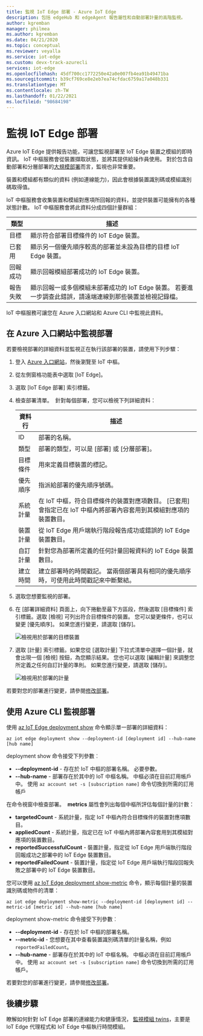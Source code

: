 ```yaml
---
title: 監視 IoT Edge 部署 - Azure IoT Edge
description: 包括 edgeHub 和 edgeAgent 報告屬性和自動部署計量的高階監視。
author: kgremban
manager: philmea
ms.author: kgremban
ms.date: 04/21/2020
ms.topic: conceptual
ms.reviewer: veyalla
ms.service: iot-edge
ms.custom: devx-track-azurecli
services: iot-edge
ms.openlocfilehash: 45df700cc1772250e42a0e007fb4ea91b49471ba
ms.sourcegitcommit: b39cf769ce8e2eb7ea74cfdac6759a17a048b331
ms.translationtype: MT
ms.contentlocale: zh-TW
ms.lasthandoff: 01/22/2021
ms.locfileid: "98684198"
---
```

# <a name="monitor-iot-edge-deployments"></a>監視 IoT Edge 部署

Azure IoT Edge 提供報告功能，可讓您監視部署至 IoT Edge 裝置之模組的即時資訊。 IoT 中樞服務會從裝置擷取狀態，並將其提供給操作員使用。 對於包含自動部署和分層部署的[大規模部署](module-deployment-monitoring.md)而言，監視也非常重要。

裝置和模組都有類似的資料 (例如連線能力)，因此會根據裝置識別碼或模組識別碼取得值。

IoT 中樞服務會收集裝置和模組對應項所回報的資料，並提供裝置可能擁有的各種狀態計數。 IoT 中樞服務會將此資料分成四個計量群組：

| 類型 | 描述 |
| --- | ---|
| 目標 | 顯示符合部署目標條件的 IoT Edge 裝置。 |
| 已套用 | 顯示另一個優先順序較高的部署並未設為目標的目標 IoT Edge 裝置。 |
| 回報成功 | 顯示回報模組部署成功的 IoT Edge 裝置。 |
| 報告失敗 | 顯示回報一或多個模組未部署成功的 IoT Edge 裝置。 若要進一步調查此錯誤，請遠端連線到那些裝置並檢視記錄檔。 |

IoT 中樞服務可讓您在 Azure 入口網站和 Azure CLI 中監視此資料。

## <a name="monitor-a-deployment-in-the-azure-portal"></a>在 Azure 入口網站中監視部署

若要檢視部署的詳細資料並監視正在執行該部署的裝置，請使用下列步驟：

1. 登入 [Azure 入口網站](https://portal.azure.com)，然後瀏覽至 IoT 中樞。
1. 從左側窗格功能表中選取 [IoT Edge]。
1. 選取 [IoT Edge 部署] 索引標籤。
1. 檢查部署清單。  針對每個部署，您可以檢視下列詳細資料：

    | 資料行 | 描述 |
    | --- | --- |
    | ID | 部署的名稱。 |
    | 類型 | 部署的類型，可以是 [部署] 或 [分層部署]。 |
    | 目標條件 | 用來定義目標裝置的標記。 |
    | 優先順序 | 指派給部署的優先順序號碼。 |
    | 系統計量 | 在 IoT 中樞，符合目標條件的裝置對應項數目。 [已套用] 會指定已在 IoT 中樞內將部署內容套用到其模組對應項的裝置數目。 |
    | 裝置計量 | 從 IoT Edge 用戶端執行階段報告成功或錯誤的 IoT Edge 裝置數目。 |
    | 自訂計量 | 針對您為部署所定義的任何計量回報資料的 IoT Edge 裝置數目。 |
    | 建立時間 | 建立部署時的時間戳記。 當兩個部署具有相同的優先順序時，可使用此時間戳記來中斷繫結。 |

1. 選取您想要監視的部署。  
1. 在 [部署詳細資料] 頁面上，向下捲動至最下方區段，然後選取 [目標條件] 索引標籤。選取 [檢視] 可列出符合目標條件的裝置。 您可以變更條件，也可以變更 [優先順序]。 如果您進行變更，請選取 [儲存]。

   ![檢視用於部署的目標裝置](./media/how-to-monitor-iot-edge-deployments/target-devices.png)

1. 選取 [計量] 索引標籤。如果您從 [選取計量] 下拉式清單中選擇一個計量，就會出現一個 [檢視] 按鈕，為您顯示結果。 您也可以選取 [編輯計量] 來調整您所定義之任何自訂計量的準則。 如果您進行變更，請選取 [儲存]。

   ![檢視用於部署的計量](./media/how-to-monitor-iot-edge-deployments/deployment-metrics-tab.png)

若要對您的部署進行變更，請參閱[修改部署](how-to-deploy-at-scale.md#modify-a-deployment)。

## <a name="monitor-a-deployment-with-azure-cli"></a>使用 Azure CLI 監視部署

使用 [az IoT Edge deployment show](/cli/azure/ext/azure-iot/iot/edge/deployment#ext-azure-iot-az-iot-edge-deployment-show) 命令顯示單一部署的詳細資料：

```azurecli
az iot edge deployment show --deployment-id [deployment id] --hub-name [hub name]
```

deployment show 命令接受下列參數︰

* **--deployment-id** - 存在於 IoT 中樞的部署名稱。 必要參數。
* **--hub-name** - 部署存在於其中的 IoT 中樞名稱。 中樞必須在目前訂用帳戶中。 使用 `az account set -s [subscription name]` 命令切換到所需的訂用帳戶

在命令視窗中檢查部署。  **metrics** 屬性會列出每個中樞所評估每個計量的計數：

* **targetedCount** - 系統計量，指定 IoT 中樞內符合目標條件的裝置對應項數目。
* **appliedCount** - 系統計量，指定已在 IoT 中樞內將部署內容套用到其模組對應項的裝置數目。
* **reportedSuccessfulCount** - 裝置計量，指定從 IoT Edge 用戶端執行階段回報成功之部署中的 IoT Edge 裝置數目。
* **reportedFailedCount** - 裝置計量，指定從 IoT Edge 用戶端執行階段回報失敗之部署中的 IoT Edge 裝置數目。

您可以使用 [az IoT Edge deployment show-metric](/cli/azure/ext/azure-iot/iot/edge/deployment#ext-azure-iot-az-iot-edge-deployment-show-metric) 命令，顯示每個計量的裝置識別碼或物件的清單：

```azurecli
az iot edge deployment show-metric --deployment-id [deployment id] --metric-id [metric id] --hub-name [hub name]
```

deployment show-metric 命令接受下列參數︰

* **--deployment-id** - 存在於 IoT 中樞的部署名稱。
* **--metric-id** - 您想要在其中查看裝置識別碼清單的計量名稱，例如 `reportedFailedCount`。
* **--hub-name** - 部署存在於其中的 IoT 中樞名稱。 中樞必須在目前訂用帳戶中。 使用 `az account set -s [subscription name]` 命令切換到所需的訂用帳戶。

若要對您的部署進行變更，請參閱[修改部署](how-to-deploy-cli-at-scale.md#modify-a-deployment)。

## <a name="next-steps"></a>後續步驟

瞭解如何針對 IoT Edge 部署的連線能力和健康情況， [監視模組 twins](how-to-monitor-module-twins.md)，主要是 IoT Edge 代理程式和 IoT Edge 中樞執行時間模組。
